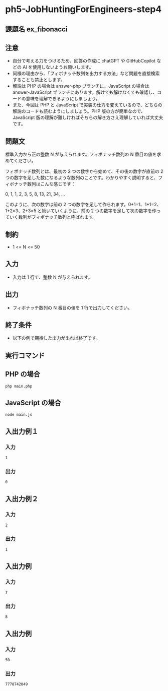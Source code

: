 # ph5-JobHuntingForEngineers-step4

## 課題名 ex_fibonacci

## 注意

- 自分で考える力をつけるため、回答の作成に chatGPT や GitHubCopilot などの AI を使用しないようお願いします。
- 同様の理由から、「フィボナッチ数列を出力する方法」など問題を直接検索することも禁止とします。
- 解説は PHP の場合は answer-php ブランチに、JavaScript の場合は answer-JavaScript ブランチにあります。解けても解けなくても確認し、コードの意味を理解できるようにしましょう。
- また、今回は PHP と JavaScript で実装の仕方を変えているので、どちらの解説のコードも読むようにしましょう。PHP 版の方が簡単なので、JavaScript 版の理解が難しければそちらの解き方さえ理解していれば大丈夫です。

## 問題文

標準入力から正の整数 N が与えられます。フィボナッチ数列の N 番目の値を求めてください。

フィボナッチ数列とは、最初の 2 つの数字から始めて、その後の数字が直前の 2 つの数字を足した数になるような数列のことです。わかりやすく説明すると、フィボナッチ数列はこんな感じです：

0, 1, 1, 2, 3, 5, 8, 13, 21, 34, ...

このように、次の数字は前の 2 つの数字を足して作られます。0+1=1、1+1=2、1+2=3、2+3=5 と続いていくように、前の 2 つの数字を足して次の数字を作っていく数列がフィボナッチ数列と呼ばれます。

## 制約

- 1 <= N <= 50

## 入力

- 入力は 1 行で、整数 N が与えられます。

## 出力

- フィボナッチ数列の N 番目の値を 1 行で出力してください。

## 終了条件

- 以下の例で期待した出力が出れば終了です。

## 実行コマンド

## PHP の場合

`php main.php`

## JavaScript の場合

`node main.js`

## 入出力例１

### 入力

`1`

### 出力

`0`

## 入出力例２

### 入力

`2`

### 出力

`1`

## 入出力例

### 入力

`7`

### 出力

`8`

## 入出力例

### 入力

`50`

### 出力

`7778742049`